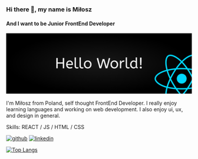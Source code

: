 ### Hi there 👋, my name is Miłosz
#### And I want to be Junior FrontEnd Developer
![And I want to be Junior FrontEnd Developer](https://github.com/miloszolejnik/miloszolejnik/blob/main/GithubImage.jpg)

I'm Miłosz from Poland, self thought FrontEnd Developer. I really enjoy learning languages and working on web development. I also enjoy ui, ux, and design in general.

Skills: REACT / JS / HTML / CSS



[<img src='https://cdn.jsdelivr.net/npm/simple-icons@3.0.1/icons/github.svg' alt='github' height='40'>](https://github.com/miloszolejnik)  [<img src='https://cdn.jsdelivr.net/npm/simple-icons@3.0.1/icons/linkedin.svg' alt='linkedin' height='40'>](https://www.linkedin.com/in/milosz-olejnik/)  

[![Top Langs](https://github-readme-stats.vercel.app/api/top-langs/?username=miloszolejnik)](https://github.com/anuraghazra/github-readme-stats)


